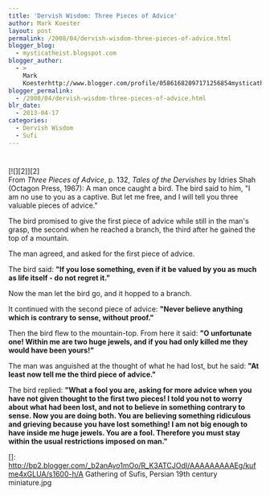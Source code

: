 ```yaml
---
title: 'Dervish Wisdom: Three Pieces of Advice'
author: Mark Koester
layout: post
permalink: /2008/04/dervish-wisdom-three-pieces-of-advice.html
blogger_blog:
  - mysticatheist.blogspot.com
blogger_author:
  - >
    Mark
    Koesterhttp://www.blogger.com/profile/05861682097171256854mysticatheist@gmail.com
blogger_permalink:
  - /2008/04/dervish-wisdom-three-pieces-of-advice.html
blr_date:
  - 2013-04-17
categories:
  - Dervish Wisdom
  - Sufi
---
```

# 

[![][2]][2]  
From *Three Pieces of Advice*, p. 132, *Tales of the Dervishes* by Idries Shah (Octagon Press, 1967): 
A man once caught a bird. The bird said to him, "I am no use to you as a captive. But let me free, and I will tell you three valuable pieces of advice."

The bird promised to give the first piece of advice while still in the man's grasp, the second when he reached a branch, the third after he gained the top of a mountain.

The man agreed, and asked for the first piece of advice.

The bird said: **"If you lose something, even if it be valued by you as much as life itself - do not regret it."**

Now the man let the bird go, and it hopped to a branch.

It continued with the second piece of advice: **"Never believe anything which is contrary to sense, without proof."**

Then the bird flew to the mountain-top. From here it said: **"O unfortunate one! Within me are two huge jewels, and if you had only killed me they would have been yours!"**

The man was anguished at the thought of what he had lost, but he said: **"At least now tell me the third piece of advice."**

The bird replied: **"What a fool you are, asking for more advice when you have not given thought to the first two pieces! I told you not to worry about what had been lost, and not to believe in something contrary to sense. Now you are doing both. You are believing something ridiculous and grieving because you have lost something! I am not big enough to have inside me huge jewels. You are a fool. Therefore you must stay within the usual restrictions imposed on man."**

 []: http://bp2.blogger.com/_b2anAyo1mOo/R_K3ATCJOdI/AAAAAAAAAEg/kufme4xGLUA/s1600-h/A Gathering of Sufis, Persian 19th century miniature.jpg